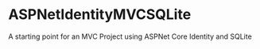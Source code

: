 # ASPNetIdentityMVCSQLite
A starting point for an MVC Project using ASPNet Core Identity and SQLite
